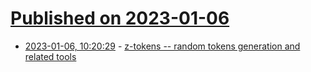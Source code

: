 # [Published on 2023-01-06](index.md)

* [2023-01-06, 10:20:29](https://lobste.rs/s/bpcmdc/z_tokens_random_tokens_generation) - [z-tokens -- random tokens generation and related tools](https://github.com/volution/z-tokens)
